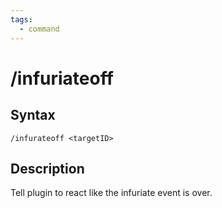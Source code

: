 ```yaml
---
tags:
  - command
---
```


# /infuriateoff

## Syntax

<!--cmd-syntax-start-->
```eqcommand
/infurateoff <targetID>
```
<!--cmd-syntax-end-->

## Description

<!--cmd-desc-start-->
Tell plugin to react like the infuriate event is over.
<!--cmd-desc-end-->
